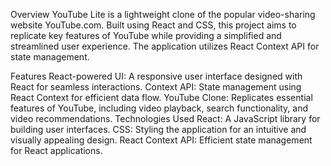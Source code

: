 Overview
YouTube Lite is a lightweight clone of the popular video-sharing website YouTube.com. 
Built using React and CSS, this project aims to replicate key features of YouTube while
providing a simplified and streamlined user experience. The application utilizes React 
Context API for state management.

Features
React-powered UI: A responsive user interface designed with React for seamless interactions.
Context API: State management using React Context for efficient data flow.
YouTube Clone: Replicates essential features of YouTube, including video playback, search
functionality, and video recommendations.
Technologies Used
React: A JavaScript library for building user interfaces.
CSS: Styling the application for an intuitive and visually appealing design.
React Context API: Efficient state management for React applications.
